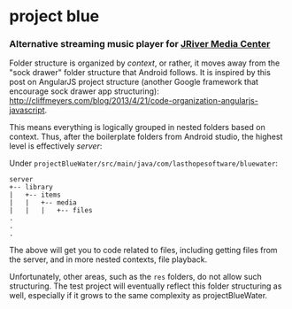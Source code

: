 # project blue

### Alternative streaming music player for [JRiver Media Center](http://jriver.com/)

Folder structure is organized by _context_, or rather, it moves away from the "sock drawer" folder structure
that Android follows. It is inspired by this post on AngularJS project structure (another Google framework that
encourage sock drawer app structuring): http://cliffmeyers.com/blog/2013/4/21/code-organization-angularjs-javascript.

This means everything is logically grouped in nested folders based on context. Thus, after the boilerplate folders from
Android studio, the highest level is effectively _server_:

Under `projectBlueWater/src/main/java/com/lasthopesoftware/bluewater`:

    server
    +-- library
    |   +-- items
    |   |   +-- media
    |   |   |   +-- files
    .
    .
    .

The above will get you to code related to files, including getting files from the server, and in more nested contexts,
file playback.

Unfortunately, other areas, such as the `res` folders, do not allow such structuring. The test project will eventually reflect this folder structuring as well, especially if it grows to the same complexity as projectBlueWater.
